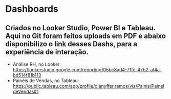 # Dashboards
## Criados no Looker Studio, Power BI e Tableau. Aqui no **Git** foram feitos uploads em PDF e abaixo disponibilizo o link desses Dashs, para a experiência de interação.

* Análise RH, no Looker: https://lookerstudio.google.com/reporting/05bc8ad4-71fc-47b2-af4a-bd514f81b113
* Painéis de Vendas, no Tableau: https://public.tableau.com/app/profile/dienyffer.ramos/viz/Painis/PaineldeVendas#1
